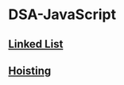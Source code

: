# DSA-JavaScript

## [Linked List](https://github.com/subratsir/DSA-JavaScript/blob/main/linked-list.md)
## [Hoisting](https://github.com/subratsir/DSA-JavaScript/blob/main/Hoisting-In-JavaScript.md)
